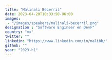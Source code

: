 ```yaml
---
title: "Malinali Becerril"
date: 2023-04-20T10:33:50-06:00
images: 
 - "/images/speakers/malinali-becerril.png"
designation : "Software Engineer en DevF"
country: "mx"
twitter: ""
linkedin: "https://www.linkedin.com/in/malibb/"
github: ""
year: "2023-h1"
---
```


